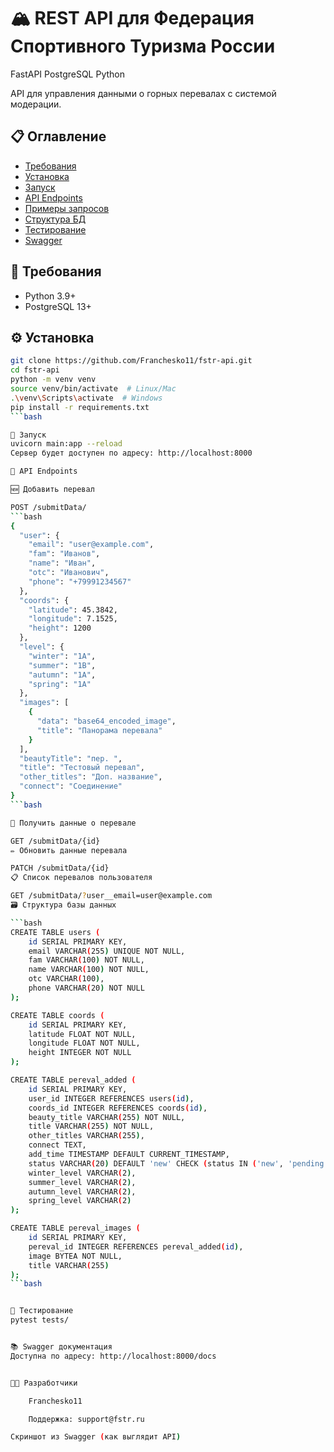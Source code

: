 # 🏔️ REST API для Федерация Спортивного Туризма России

FastAPI
PostgreSQL
Python

API для управления данными о горных перевалах с системой модерации.

## 📋 Оглавление
- [Требования](#-требования)
- [Установка](#-установка)
- [Запуск](#-запуск)
- [API Endpoints](#-api-endpoints)
- [Примеры запросов](#-примеры-запросов)
- [Структура БД](#-структура-базы-данных)
- [Тестирование](#-тестирование)
- [Swagger](#-swagger-документация)

## 📝 Требования
- Python 3.9+
- PostgreSQL 13+

## ⚙️ Установка
```bash
git clone https://github.com/Franchesko11/fstr-api.git
cd fstr-api
python -m venv venv
source venv/bin/activate  # Linux/Mac
.\venv\Scripts\activate  # Windows
pip install -r requirements.txt
```bash

🚀 Запуск
uvicorn main:app --reload
Сервер будет доступен по адресу: http://localhost:8000

🔌 API Endpoints

🆕 Добавить перевал

POST /submitData/
```bash
{
  "user": {
    "email": "user@example.com",
    "fam": "Иванов",
    "name": "Иван",
    "otc": "Иванович",
    "phone": "+79991234567"
  },
  "coords": {
    "latitude": 45.3842,
    "longitude": 7.1525,
    "height": 1200
  },
  "level": {
    "winter": "1A",
    "summer": "1B",
    "autumn": "1A",
    "spring": "1A"
  },
  "images": [
    {
      "data": "base64_encoded_image",
      "title": "Панорама перевала"
    }
  ],
  "beautyTitle": "пер. ",
  "title": "Тестовый перевал",
  "other_titles": "Доп. название",
  "connect": "Соединение"
}
```bash

📝 Получить данные о перевале

GET /submitData/{id}
✏️ Обновить данные перевала

PATCH /submitData/{id}
📋 Список перевалов пользователя

GET /submitData/?user__email=user@example.com
🗃️ Структура базы данных

```bash
CREATE TABLE users (
    id SERIAL PRIMARY KEY,
    email VARCHAR(255) UNIQUE NOT NULL,
    fam VARCHAR(100) NOT NULL,
    name VARCHAR(100) NOT NULL,
    otc VARCHAR(100),
    phone VARCHAR(20) NOT NULL
);

CREATE TABLE coords (
    id SERIAL PRIMARY KEY,
    latitude FLOAT NOT NULL,
    longitude FLOAT NOT NULL,
    height INTEGER NOT NULL
);

CREATE TABLE pereval_added (
    id SERIAL PRIMARY KEY,
    user_id INTEGER REFERENCES users(id),
    coords_id INTEGER REFERENCES coords(id),
    beauty_title VARCHAR(255) NOT NULL,
    title VARCHAR(255) NOT NULL,
    other_titles VARCHAR(255),
    connect TEXT,
    add_time TIMESTAMP DEFAULT CURRENT_TIMESTAMP,
    status VARCHAR(20) DEFAULT 'new' CHECK (status IN ('new', 'pending', 'accepted', 'rejected')),
    winter_level VARCHAR(2),
    summer_level VARCHAR(2),
    autumn_level VARCHAR(2),
    spring_level VARCHAR(2)
);

CREATE TABLE pereval_images (
    id SERIAL PRIMARY KEY,
    pereval_id INTEGER REFERENCES pereval_added(id),
    image BYTEA NOT NULL,
    title VARCHAR(255)
);
```bash


🧪 Тестирование
pytest tests/


📚 Swagger документация
Доступна по адресу: http://localhost:8000/docs


👨‍💻 Разработчики

    Franchesko11

    Поддержка: support@fstr.ru

Скриншот из Swagger (как выглядит API)
